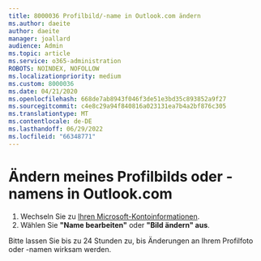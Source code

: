 ```yaml
---
title: 8000036 Profilbild/-name in Outlook.com ändern
ms.author: daeite
author: daeite
manager: joallard
audience: Admin
ms.topic: article
ms.service: o365-administration
ROBOTS: NOINDEX, NOFOLLOW
ms.localizationpriority: medium
ms.custom: 8000036
ms.date: 04/21/2020
ms.openlocfilehash: 668de7ab8943f046f3de51e3bd35c893852a9f27
ms.sourcegitcommit: c4e8c29a94f840816a023131ea7b4a2bf876c305
ms.translationtype: MT
ms.contentlocale: de-DE
ms.lasthandoff: 06/29/2022
ms.locfileid: "66348771"
---
```

# <a name="change-my-profile-picture-or-name-in-outlookcom"></a>Ändern meines Profilbilds oder -namens in Outlook.com

1. Wechseln Sie zu [Ihren Microsoft-Kontoinformationen](https://go.microsoft.com/fwlink/p/?linkid=860841).
1. Wählen Sie **"Name bearbeiten"** oder **"Bild ändern" aus**.

Bitte lassen Sie bis zu 24 Stunden zu, bis Änderungen an Ihrem Profilfoto oder -namen wirksam werden.
